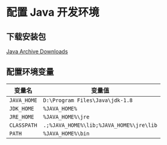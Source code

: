 # 配置 Java 开发环境

## 下载安装包

[Java Archive Downloads](https://www.oracle.com/hk/java/technologies/javase/javase8-archive-downloads.html)

## 配置环境变量

| 变量名       | 变量值                                  |
| ----------- | --------------------------------------- |
| `JAVA_HOME` | `D:\Program Files\Java\jdk-1.8`         |
| `JDK_HOME`  | `%JAVA_HOME%`                           |
| `JRE_HOME`  | `%JAVA_HOME%\jre`                       |
| `CLASSPATH` | `.;%JAVA_HOME%\lib;%JAVA_HOME%\jre\lib` |
| `PATH`      | `%JAVA_HOME%\bin`                       |
